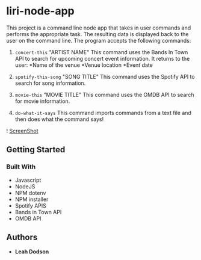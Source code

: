 # liri-node-app

This project is a command line node app that takes in user commands and performs the appropriate task. The resulting data is displayed back to the user on the command line. The program accepts the following commands:

1. `concert-this` "ARTIST NAME"
   This command uses the Bands In Town API to search for upcoming concert event information. It returns to the user:
   *Name of the venue
   *Venue location
   \*Event date

2. `spotify-this-song` "SONG TITLE"
   This command uses the Spotify API to search for song information.
3. `movie-this` "MOVIE TITLE"
   This command uses the OMDB API to search for movie information.
4. `do-what-it-says`
   This command imports commands from a text file and then does what the command says!

! [ScreenShot](assets/commands.png)

## Getting Started

### Built With

-   Javascript
-   NodeJS
-   NPM dotenv
-   NPM installer
-   Spotify APIS
-   Bands in Town API
-   OMDB API

## Authors

-   **Leah Dodson**
